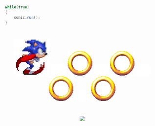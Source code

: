 ```java
while(true)
{
    sonic.run();
}
```

<br/>

<p align="center">
  <img class = "gatsby-resp-image-image" src = "/gifs/sonic.gif", height = 120, style = "padding: 100">
  <img class = "gatsby-resp-image-image" src = "/gifs/blank.png", width = 50>
  <img class = "gatsby-resp-image-image" src = "/gifs/ring.gif", height = 80>
  <img class = "gatsby-resp-image-image" src = "/gifs/blank.png", width = 50>
  <img class = "gatsby-resp-image-image" src = "/gifs/ring.gif", height = 80>
  <img class = "gatsby-resp-image-image" src = "/gifs/blank.png", width = 50>
  <img class = "gatsby-resp-image-image" src = "/gifs/ring.gif", height = 80>
  <img class = "gatsby-resp-image-image" src = "/gifs/blank.png", width = 50>
  <img class = "gatsby-resp-image-image" src = "/gifs/ring.gif", height = 80>
</p>

<br/>

<p align="center">
    <a href="https://github.com/anuraghazra/github-readme-stats">
        <img align="center" src="https://github-readme-stats.vercel.app/api/top-langs/?username=babireski&layout=compact&bg_color=161b22&hide_border=true&hide_title=true&text_color=c9d1d9" />
    </a>
</p>
